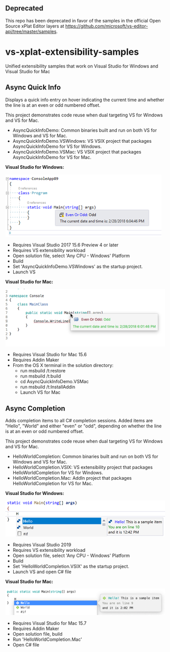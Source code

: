 ## Deprecated

This repo has been deprecated in favor of the samples in the official Open Source xPlat Editor layers at https://github.com/microsoft/vs-editor-api/tree/master/samples.

# vs-xplat-extensibility-samples
Unified extensibility samples that work on Visual Studio for Windows and Visual Studio for Mac

## Async Quick Info

Displays a quick info entry on hover indicating the current time and whether the line
is at an even or odd numbered offset.

This project demonstrates code reuse when dual targeting VS for Windows and VS for Mac.

- AsyncQuickInfoDemo: Common binaries built and run on both VS for Windows and VS for Mac.
- AsyncQuickInfoDemo.VSWindows: VS VSIX project that packages AsyncQuickInfoDemo for VS for Windows.
- AsyncQuickInfoDemo.VSMac: VS VSIX project that packages AsyncQuickInfoDemo for VS for Mac.

**Visual Studio for Windows:**

![](Images/QuickInfo.Windows.png)

- Requires Visual Studio 2017 15.6 Preview 4 or later
- Requires VS extensibility workload
- Open solution file, select 'Any CPU - Windows' Platform
- Build
- Set 'AsyncQuickInfoDemo.VSWindows' as the startup project.
- Launch VS

**Visual Studio for Mac:**

![](Images/QuickInfo.Mac.png)

- Requires Visual Studio for Mac 15.6
- Requires Addin Maker
- From the OS X terminal in the solution directory:
  - run msbuild /t:restore
  - run msbuild /t:build
  - cd AsyncQuickInfoDemo.VSMac
  - run msbuild /t:InstallAddin
  - Launch VS for Mac

## Async Completion

Adds completion items to all C# completion sessions. 
Added items are "Hello", "World" and either "even" or "odd", depending on whether the line is at an even or odd numbered offset.

This project demonstrates code reuse when dual targeting VS for Windows and VS for Mac.

- HelloWorldCompletion: Common binaries built and run on both VS for Windows and VS for Mac.
- HelloWorldCompletion.VSIX: VS extensibility project that packages HelloWorldCompletion for VS for Windows.
- HelloWorldCompletion.Mac: AddIn project that packages HelloWorldCompletion for VS for Mac.

**Visual Studio for Windows:**

![](Images/Completion.Windows.png)

- Requires Visual Studio 2019
- Requires VS extensibility workload
- Open solution file, select 'Any CPU - Windows' Platform
- Build
- Set 'HelloWorldCompletion.VSIX' as the startup project.
- Launch VS and open C# file

**Visual Studio for Mac:**

![](Images/Completion.Mac.png)

- Requires Visual Studio for Mac 15.7
- Requires Addin Maker
- Open solution file, build
- Run 'HelloWorldCompletion.Mac'
- Open C# file
